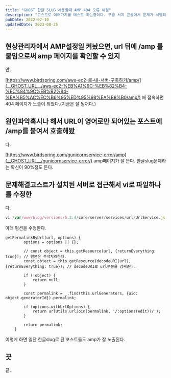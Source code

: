 ```yaml
---
title: "GHOST 한글 SLUG 사용할때 AMP 404 오류 해결"
description: "고스트로 여러가지를 테스트 하는중이다. 구글 서치 콘솔에서 문제가 식별되어서 고쳐본다."
pubDate: 2022-07-10
updatedDate: 2023-08-25
---
```


## 현상관리자에서 AMP설정일 켜놨으면, url 뒤에 /amp 를 붙임으로써 amp 페이지를 확인할 수 있지

만,

[https://www.birdspring.com/aws-ec2-로-내-서버-구축하기/amp/](__GHOST_URL__/aws-ec2-%EB%A1%9C-%EB%82%B4-%EC%84%9C%EB%B2%84-%EA%B5%AC%EC%B6%95%ED%95%98%EA%B8%B0/amp/)
에 접속하면 404 페이지가 노출이 되었다.(지금은 잘 될꺼다.)

## 원인파악혹시나 해서 URL이 영어로만 되어있는 포스트에 /amp를 붙여서 호출해봤

다.

[https://www.birdspring.com/gunicornservice-error/amp](__GHOST_URL__/gunicornservice-error/)
amp페이지가 잘 뜬다.
한글slug문제라는 확신이 90%정도 든다.

## 문제해결고스트가 설치된 서버로 접근해서 vi로 파일하나를 수정한

다.

```javascript
vi /var/www/blog/versions/5.2.4/core/server/services/url/UrlService.js

```

아래 펑션을 수정한다.
```
getPermalinkByUrl(url, options) {
        options = options || {};

		// const object = this.getResource(url, {returnEverything: true}); // 원본은 주석처리한다.
        const object = this.getResource(decodeURI(url), {returnEverything: true}); // decodeURI로 url부분을 감싸준다.

        if (!object) {
            return null;
        }

        const permalink = _.find(this.urlGenerators, {uid: object.generatorId}).permalink;

        if (options.withUrlOptions) {
            return urlUtils.urlJoin(permalink, '/:options(edit)?/');
        }

        return permalink;
    }

```

이렇게 하면 일단 한글slug로 된 포스트들도 amp가 잘 노출된다.

## 끗

끝.